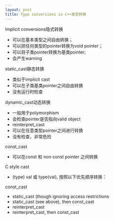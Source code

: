 ```yaml
---
layout: post
title: Type conversions in C++类型转换
---
```


Implicit conversions隐式转换

* 可以在基本类型之间自由转换；
* 可以把任何类型的pointer转换为void pointer；
* 可以将子类pointer转换为基类pointer;
* 会产生warning

static_cast静态转换

* 类似于implicit cast
* 可以在子类基类pointer之间自由转换
* 没有运行时检查

dynamic_cast动态转换

* 一般用于polymorphism
* 会检查pointer是否指向valid object
* reinterpret_cast
* 可以在任意类型pointer之间进行转换
* 没有检查，非常危险

const_cast

* 可以在const 和 non const pointer 之间转换

C style cast

* (type) val 或 type(val), 按照以下优先顺序转换：

const_cast

* static_cast (though ignoring access restrictions
* static_cast (see above), then const_cast
* reinterpret_cast
* reinterpret_cast, then const_cast